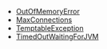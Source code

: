 * [OutOfMemoryError](OutOfMemoryError.md)
* [MaxConnections](MaxConnections.md)
* [TemptableException](TemptableException.md)
* [TimedOutWaitingForJVM](TimedOutWaitingForJVM.md)
